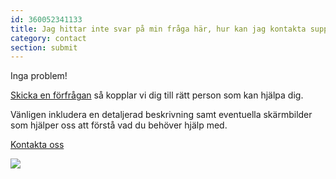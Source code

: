 ```yaml
---
id: 360052341133
title: Jag hittar inte svar på min fråga här, hur kan jag kontakta support?
category: contact 
section: submit
---
```

Inga problem!

[Skicka en förfrågan](https://help.studycat.com/hc/en-gb/requests/new) så kopplar vi dig till rätt person som kan hjälpa dig.

Vänligen inkludera en detaljerad beskrivning samt eventuella skärmbilder som hjälper oss att förstå vad du behöver hjälp med.

[Kontakta oss](https://help.studycat.com/hc/en-gb/requests/new)

![](https://help.studycat.com/hc/article_attachments/31662880176025)
